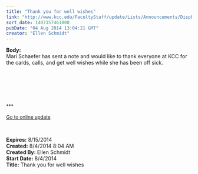 ```yaml
---
title: "Thank you for well wishes"
link: "http://www.kcc.edu/FacultyStaff/update/Lists/Announcements/DispForm.aspx?ID=1582"
sort_date: 1407157461000
pubDate: "04 Aug 2014 13:04:21 GMT"
creator: "Ellen Schmidt"
---
```


<div><b>Body:</b> <div class="ExternalClassA6960F745CF14EE691DE603A6A57463D"><div>Mari Schaefer has sent a note and would like to thank everyone at KCC for the cards, calls, and get well wishes while she has been off sick.</div>
<div> </div>
<div> </div>
<div> </div>
<div>
<div> </div>
<div> </div>
<div> </div>
<div>
<div><font size="2">***</font></div>
<p><font size="2"><a href="/FacultyStaff/update/Pages/dailyupdate.aspx">Go to online update</a></font></p>
<p><font size="2"></font> </p></div></div></div></div>
<div><b>Expires:</b> 8/15/2014</div>
<div><b>Created:</b> 8/4/2014 8:04 AM</div>
<div><b>Created By:</b> Ellen Schmidt</div>
<div><b>Start Date:</b> 8/4/2014</div>
<div><b>Title:</b> Thank you for well wishes</div>
